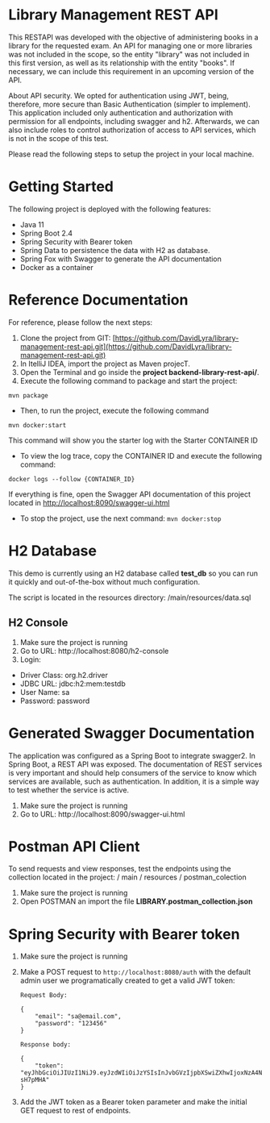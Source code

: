 # Library Management REST API

This RESTAPI was developed with the objective of administering books in a library for the requested exam. An API for managing one or more libraries was not included in the scope, so the entity "library" was not included in this first version, as well as its relationship with the entity "books". If necessary, we can include this requirement in an upcoming version of the API.

About API security. We opted for authentication using JWT, being, therefore, more secure than Basic Authentication (simpler to implement).
This application included only authentication and authorization with permission for all endpoints, including swagger and h2. Afterwards, we can also include roles to control authorization of access to API services, which is not in the scope of this test.

Please read the following steps to setup the project in your local machine.

# **Getting Started**

The following project is deployed with the following features:

- Java 11
- Spring Boot 2.4
- Spring Security with Bearer token
- Spring Data to persistence the data with H2 as database.
- Spring Fox with Swagger to generate the API documentation
- Docker as a container

# **Reference Documentation**

For reference, please follow the next steps:

1. Clone the project from GIT: [https://github.com/DavidLyra/library-management-rest-api.git](https://github.com/DavidLyra/library-management-rest-api.git)
2. In ItelliJ IDEA, import the project as Maven projecT.
3. Open the Terminal and go inside the **project backend-library-rest-api/**. 
4. Execute the following command to package and start the project:

`mvn package`

- Then, to run the project, execute the following command

`mvn docker:start`

This command will show you the starter log with the Starter CONTAINER ID
- To view the log trace, copy the CONTAINER ID and execute the following command:

`docker logs --follow {CONTAINER_ID}`

If everything is fine, open the Swagger API documentation of this project located in [http://localhost:8090/swagger-ui.html](http://localhost:8090/swagger-ui.html)

- To stop the project, use the next command:
`mvn docker:stop`

# H2 Database

This demo is currently using an H2 database called **test_db** so you can run it quickly and out-of-the-box without much configuration.

The script is located in the resources directory: /main/resources/data.sql

## H2 Console

1. Make sure the project is running
2. Go to URL: http://localhost:8080/h2-console
3. Login:

- Driver Class: org.h2.driver
- JDBC URL: jdbc:h2:mem:testdb
- User Name: sa
- Password: password

# Generated Swagger Documentation

The application was configured as a Spring Boot to integrate swagger2. In Spring Boot, a REST API was exposed. The documentation of REST services is very important and should help consumers of the service to know which services are available, such as authentication. In addition, it is a simple way to test whether the service is active.

1. Make sure the project is running
2. Go to URL: http://localhost:8090/swagger-ui.html

# Postman API Client

To send requests and view responses, test the endpoints using the collection located in the project: / main / resources / postman_colection

1. Make sure the project is running
2. Open POSTMAN an import the file **LIBRARY.postman_collection.json**

# Spring Security with Bearer token

1. Make sure the project is running
2. Make a POST request to `http://localhost:8080/auth` with the default admin user we programatically created to get a valid JWT token:

       Request Body:

       {
           "email": "sa@email.com",
           "password": "123456"
       }

       Response body:

       {
           "token": "eyJhbGciOiJIUzI1NiJ9.eyJzdWIiOiJzYSIsInJvbGVzIjpbXSwiZXhwIjoxNzA4Njc4NzM2LCJpYXQiOjE2MjIyNzg3MzZ9.TFVjHPzH10Frn3k3QZmJs56EbRAega55oPI-sH7pMHA"
       }

3. Add the JWT token as a Bearer token parameter and make the initial GET request to rest of endpoints.
